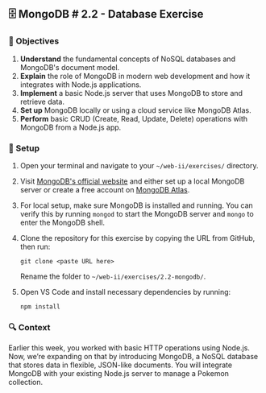 ## 🗄️ MongoDB # 2.2 - Database Exercise

### 🎯 Objectives

1. **Understand** the fundamental concepts of NoSQL databases and MongoDB's document model.
2. **Explain** the role of MongoDB in modern web development and how it integrates with Node.js applications.
3. **Implement** a basic Node.js server that uses MongoDB to store and retrieve data.
4. **Set up** MongoDB locally or using a cloud service like MongoDB Atlas.
5. **Perform** basic CRUD (Create, Read, Update, Delete) operations with MongoDB from a Node.js app.

### 🔨 Setup

1. Open your terminal and navigate to your `~/web-ii/exercises/` directory.

2. Visit [MongoDB's official website](https://www.mongodb.com/) and either set up a local MongoDB server or create a free account on [MongoDB Atlas](https://www.mongodb.com/cloud/atlas).

3. For local setup, make sure MongoDB is installed and running. You can verify this by running `mongod` to start the MongoDB server and `mongo` to enter the MongoDB shell.

4. Clone the repository for this exercise by copying the URL from GitHub, then run:

   ```
   git clone <paste URL here>
   ```

   Rename the folder to `~/web-ii/exercises/2.2-mongodb/`.

5. Open VS Code and install necessary dependencies by running:

   ```
   npm install
   ```



### 🔍 Context

Earlier this week, you worked with basic HTTP operations using Node.js. Now, we’re expanding on that by introducing MongoDB, a NoSQL database that stores data in flexible, JSON-like documents. You will integrate MongoDB with your existing Node.js server to manage a Pokemon collection.